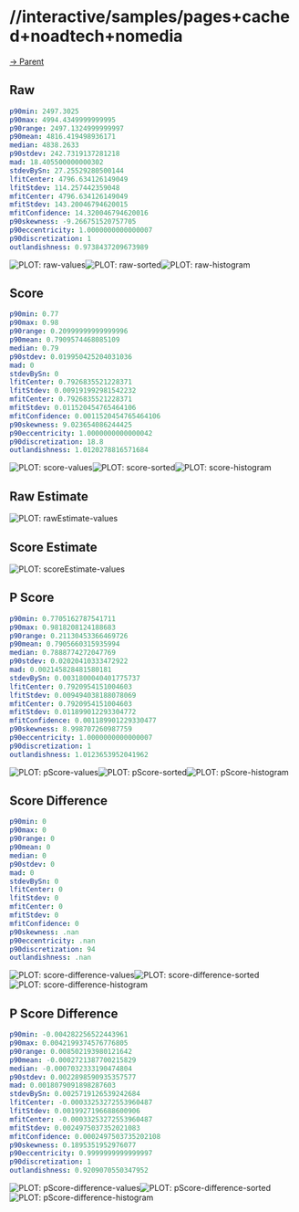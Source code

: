 
# //interactive/samples/pages+cached+noadtech+nomedia

[→ Parent](../..)


## Raw


```yaml
p90min: 2497.3025
p90max: 4994.4349999999995
p90range: 2497.1324999999997
p90mean: 4816.419498936171
median: 4838.2633
p90stdev: 242.7319137281218
mad: 18.405500000000302
stdevBySn: 27.25529280500144
lfitCenter: 4796.634126149049
lfitStdev: 114.257442359048
mfitCenter: 4796.634126149049
mfitStdev: 143.20046794620015
mfitConfidence: 14.320046794620016
p90skewness: -9.266751520757705
p90eccentricity: 1.0000000000000007
p90discretization: 1
outlandishness: 0.9738437209673989

```

![PLOT: raw-values](./raw/values.svg)![PLOT: raw-sorted](./raw/sorted.svg)![PLOT: raw-histogram](./raw/histogram.svg)
## Score


```yaml
p90min: 0.77
p90max: 0.98
p90range: 0.20999999999999996
p90mean: 0.7909574468085109
median: 0.79
p90stdev: 0.019950425204031036
mad: 0
stdevBySn: 0
lfitCenter: 0.7926835521228371
lfitStdev: 0.009191992981542232
mfitCenter: 0.7926835521228371
mfitStdev: 0.011520454765464106
mfitConfidence: 0.0011520454765464106
p90skewness: 9.023654086244425
p90eccentricity: 1.0000000000000042
p90discretization: 18.8
outlandishness: 1.0120278816571684

```

![PLOT: score-values](./score/values.svg)![PLOT: score-sorted](./score/sorted.svg)![PLOT: score-histogram](./score/histogram.svg)
## Raw Estimate

![PLOT: rawEstimate-values](./rawEstimate/values.svg)
## Score Estimate

![PLOT: scoreEstimate-values](./scoreEstimate/values.svg)
## P Score


```yaml
p90min: 0.7705162787541711
p90max: 0.9818208124188683
p90range: 0.21130453366469726
p90mean: 0.7905660315935994
median: 0.7888774272047769
p90stdev: 0.02020410333472922
mad: 0.002145828481580181
stdevBySn: 0.0031800040401775737
lfitCenter: 0.7920954151004603
lfitStdev: 0.009494038188078069
mfitCenter: 0.7920954151004603
mfitStdev: 0.011899012293304772
mfitConfidence: 0.001189901229330477
p90skewness: 8.998707260987759
p90eccentricity: 1.0000000000000007
p90discretization: 1
outlandishness: 1.0123653952041962

```

![PLOT: pScore-values](./pScore/values.svg)![PLOT: pScore-sorted](./pScore/sorted.svg)![PLOT: pScore-histogram](./pScore/histogram.svg)
## Score Difference


```yaml
p90min: 0
p90max: 0
p90range: 0
p90mean: 0
median: 0
p90stdev: 0
mad: 0
stdevBySn: 0
lfitCenter: 0
lfitStdev: 0
mfitCenter: 0
mfitStdev: 0
mfitConfidence: 0
p90skewness: .nan
p90eccentricity: .nan
p90discretization: 94
outlandishness: .nan

```

![PLOT: score-difference-values](./score-difference/values.svg)![PLOT: score-difference-sorted](./score-difference/sorted.svg)![PLOT: score-difference-histogram](./score-difference/histogram.svg)
## P Score Difference


```yaml
p90min: -0.004282256522443961
p90max: 0.0042199374576776805
p90range: 0.008502193980121642
p90mean: -0.0002721387700215829
median: -0.0007032333190474804
p90stdev: 0.0022898590935357577
mad: 0.0018079091898287603
stdevBySn: 0.0025719126539242684
lfitCenter: -0.00033253272553960487
lfitStdev: 0.0019927196688600906
mfitCenter: -0.00033253272553960487
mfitStdev: 0.0024975037352021083
mfitConfidence: 0.0002497503735202108
p90skewness: 0.1895351952976077
p90eccentricity: 0.9999999999999997
p90discretization: 1
outlandishness: 0.9209070550347952

```

![PLOT: pScore-difference-values](./pScore-difference/values.svg)![PLOT: pScore-difference-sorted](./pScore-difference/sorted.svg)![PLOT: pScore-difference-histogram](./pScore-difference/histogram.svg)